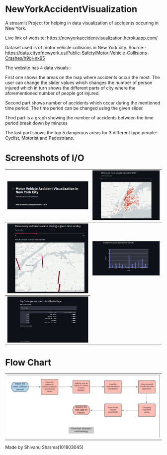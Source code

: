 # NewYorkAccidentVisualization
A streamlit Project for helping in data visualization of accidents occuring in New York.

Live link of website: https://newyorkaccidentvisualization.herokuapp.com/

Dataset used is of motor vehicle collisions in New York city. Source:-https://data.cityofnewyork.us/Public-Safety/Motor-Vehicle-Collisions-Crashes/h9gi-nx95

The website has 4 data visuals:-

First one shows the areas on the map where accidents occur the most. The user can change the slider values which changes the number of person injured which in turn shows the different parts of city where the aforementioned number of people got injured.

Second part shows number of accidents which occur during the mentioned time period. The time period can be changed using the given slider.

Third part is a graph showing the number of accidents between the time period break down by minutes

The last part shows the top 5 dangerous areas for 3 different type people:- Cyclist, Motorist and Padestrians.


# Screenshots of I/O

<table style="width:100%">
  <tr>
    <th><img src="img/ss1.png" width=500/></th>
    <th><img src="img/ss2.png" width=500/></th>
  </tr>
  <tr>
    <th><img src="img/ss3.png" width=500/></th>
    <th><img src="img/ss4.png" width=500/></th>
  </tr>
  <tr>
    <th><img src="img/ss5.png" width=600/></th>
  </tr>
 </table>


# Flow Chart

<table style="width:100%">
  <tr>
    <th><img src="img/ss6.png" width=500/></th>
  </tr>
 </table>
 
 
Made by Shivanu Sharma(101803045)


